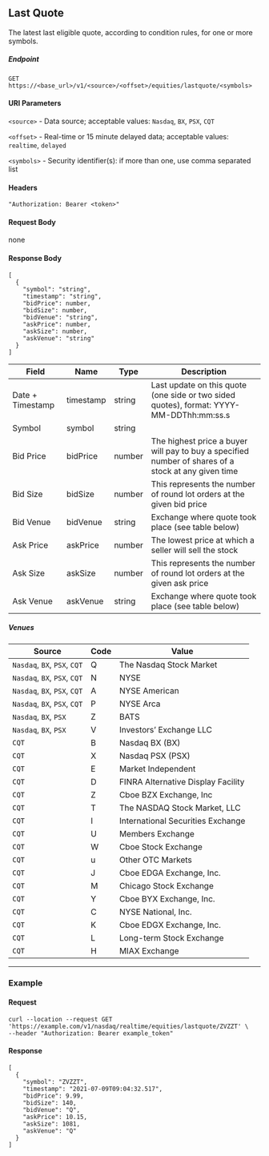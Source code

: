 ## Last Quote

The latest last eligible quote, according to condition rules, for one or more symbols.

##### Endpoint

`GET` `https://<base_url>/v1/<source>/<offset>/equities/lastquote/<symbols>`

#### URI Parameters

`<source>` - Data source; acceptable values: `Nasdaq`, `BX`, `PSX`, `CQT`

`<offset>` - Real-time or 15 minute delayed data; acceptable values: `realtime`, `delayed`

`<symbols>` - Security identifier(s): if more than one, use comma separated list

#### Headers

`"Authorization: Bearer <token>"`

#### Request Body

none

#### Response Body

```
[
  {
    "symbol": "string",
    "timestamp": "string",
    "bidPrice": number,
    "bidSize": number,
    "bidVenue": "string",
    "askPrice": number,
    "askSize": number,
    "askVenue": "string"
  }
]
```

| Field | Name | Type | Description |
|-------|------|------|-------------|
| Date + Timestamp | timestamp  | string  | Last update on this quote (one side or two sided quotes), format: YYYY-MM-DDThh:mm:ss.s |
| Symbol| symbol     | string  ||
| Bid Price| bidPrice   | number  |The highest price a buyer will pay to buy a specified number of shares of a stock at any given time|
| Bid Size| bidSize    | number |This represents the number of round lot orders at the given bid price|
| Bid Venue| bidVenue   | string  | Exchange where quote took place (see table below)|
| Ask Price| askPrice   | number  |The lowest price at which a seller will sell the stock|
| Ask Size| askSize    | number |This represents the number of round lot orders at the given ask price|
| Ask Venue| askVenue   | string  | Exchange where quote took place (see table below)|

##### Venues

| Source | Code | Value |
|-------|-------|------|
|`Nasdaq`, `BX`, `PSX`, `CQT`|Q |The Nasdaq Stock Market |
|`Nasdaq`, `BX`, `PSX`, `CQT`|N |NYSE |
|`Nasdaq`, `BX`, `PSX`, `CQT`|A |NYSE American |
|`Nasdaq`, `BX`, `PSX`, `CQT`|P |NYSE Arca |
|`Nasdaq`, `BX`, `PSX`|Z |BATS |
|`Nasdaq`, `BX`, `PSX`|V |Investors’ Exchange LLC |
|`CQT`|B |Nasdaq BX (BX) |
|`CQT`|X |Nasdaq PSX (PSX) |
|`CQT`|E |Market Independent |
|`CQT`|D |FINRA Alternative Display Facility |
|`CQT`|Z |Cboe BZX Exchange, Inc |
|`CQT`|T |The NASDAQ Stock Market, LLC |
|`CQT`|I |International Securities Exchange 
|`CQT`|U |Members Exchange |
|`CQT`|W |Cboe Stock Exchange |
|`CQT`|u |Other OTC Markets |
|`CQT`|J |Cboe EDGA Exchange, Inc. |
|`CQT`|M |Chicago Stock Exchange |
|`CQT`|Y |Cboe BYX Exchange, Inc. |
|`CQT`|C |NYSE National, Inc. |
|`CQT`|K |Cboe EDGX Exchange, Inc. |
|`CQT`|L |Long-term Stock Exchange |
|`CQT`|H |MIAX Exchange |


---


### Example

#### Request

```
curl --location --request GET 'https://example.com/v1/nasdaq/realtime/equities/lastquote/ZVZZT' \
--header "Authorization: Bearer example_token"
```

#### Response

```
[
  {
    "symbol": "ZVZZT",
    "timestamp": "2021-07-09T09:04:32.517",
    "bidPrice": 9.99,
    "bidSize": 140,
    "bidVenue": "Q",
    "askPrice": 10.15,
    "askSize": 1081,
    "askVenue": "Q"
  }
]
```
